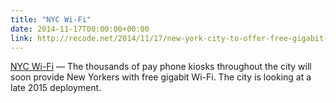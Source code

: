 ```yaml
---
title: "NYC Wi-Fi"
date: 2014-11-17T00:00:00+00:00
link: http://recode.net/2014/11/17/new-york-city-to-offer-free-gigabit-wi-fi-in-2015/
---
```

[NYC Wi-Fi](http://recode.net/2014/11/17/new-york-city-to-offer-free-gigabit-wi-fi-in-2015/) &mdash; 
 The thousands of pay phone kiosks throughout the city will soon provide New Yorkers with free gigabit Wi-Fi. The city is looking at a late 2015 deployment.  
